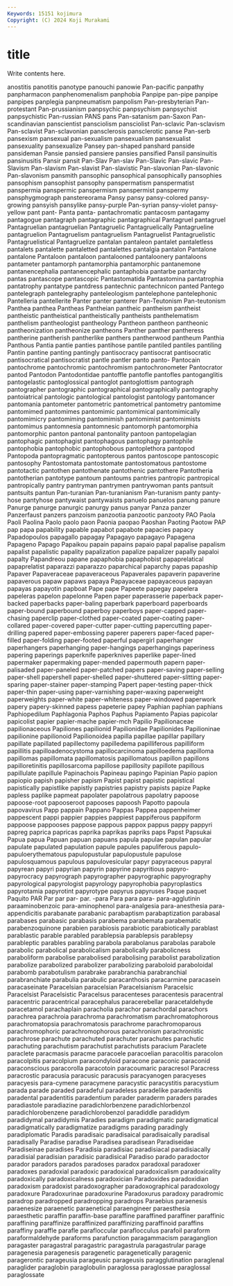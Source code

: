 ```yaml
---
Keywords: 15151 kojimura
Copyright: (C) 2024 Koji Murakami
---
```


# title

Write contents here.



anostitis
panotitis panotype panouchi panowie Pan-pacific panpathy panpharmacon panphenomenalism panphobia Panpipe
pan-pipe panpipe panpipes panplegia panpneumatism panpolism Pan-presbyterian Pan-protestant Pan-prussianism panpsychic
panpsychism panpsychist panpsychistic Pan-russian PANS pans Pan-satanism pan-Saxon Pan-scandinavian panscientist
pansciolism pansciolist Pan-sclavic Pan-sclavism Pan-sclavist Pan-sclavonian pansclerosis pansclerotic panse Pan-serb
pansexism pansexual pan-sexualism pansexualism pansexualist pansexuality pansexualize Pansey pan-shaped panshard
panside pansideman Pansie pansied pansiere pansies pansified Pansil pansinuitis pansinusitis
Pansir pansit Pan-Slav Pan-slav Pan-Slavic Pan-slavic Pan-Slavism Pan-slavism Pan-slavist Pan-slavistic
Pan-slavonian Pan-slavonic Pan-slavonism pansmith pansophic pansophical pansophically pansophies pansophism pansophist
pansophy panspermatism panspermatist panspermia panspermic panspermism panspermist panspermy pansphygmograph panstereorama
Pansy pansy pansy-colored pansy-growing pansyish pansylike pansy-purple Pan-syrian pansy-violet pansy-yellow
pant pant- Panta panta- pantachromatic pantacosm pantagamy pantagogue pantagraph pantagraphic
pantagraphical Pantagruel pantagruel Pantagruelian pantagruelian Pantagruelic Pantagruelically Pantagrueline pantagruelion Pantagruelism
pantagruelism Pantagruelist Pantagruelistic Pantagruelistical Pantagruelize pantalan pantaleon pantalet pantaletless pantalets
pantalette pantaletted pantalettes pantalgia pantalon Pantalone pantalone Pantaloon pantaloon pantalooned
pantaloonery pantaloons pantameter pantamorph pantamorphia pantamorphic pantanemone pantanencephalia pantanencephalic pantaphobia
pantarbe pantarchy pantas pantascope pantascopic Pantastomatida Pantastomina pantatrophia pantatrophy pantatype
pantdress pantechnic pantechnicon panted Pantego pantelegraph pantelegraphy panteleologism pantelephone pantelephonic
Pantelleria pantellerite Panter panter panterer Pan-Teutonism Pan-teutonism Panthea panthea Pantheas
Pantheian pantheic pantheism pantheist pantheistic pantheistical pantheistically pantheists panthelematism panthelism
pantheologist pantheology Pantheon pantheon pantheonic pantheonization pantheonize pantheons Panther panther
pantheress pantherine pantherish pantherlike panthers pantherwood pantheum Panthia Panthous Pantia
pantie panties pantihose pantile pantiled pantiles pantiling Pantin pantine panting
pantingly pantisocracy pantisocrat pantisocratic pantisocratical pantisocratist pantle pantler panto panto-
Pantocain pantochrome pantochromic pantochromism pantochronometer Pantocrator pantod Pantodon Pantodontidae pantoffle
pantofle pantofles pantoganglitis pantogelastic pantoglossical pantoglot pantoglottism pantograph pantographer pantographic
pantographical pantographically pantography pantoiatrical pantologic pantological pantologist pantology pantomancer pantomania
pantometer pantometric pantometrical pantometry pantomime pantomimed pantomimes pantomimic pantomimical pantomimically
pantomimicry pantomiming pantomimish pantomimist pantomimists pantomimus pantomnesia pantomnesic pantomorph pantomorphia
pantomorphic panton pantonal pantonality pantoon pantopelagian pantophagic pantophagist pantophagous pantophagy
pantophile pantophobia pantophobic pantophobous pantoplethora pantopod Pantopoda pantopragmatic pantopterous pantos
pantoscope pantoscopic pantosophy Pantostomata pantostomate pantostomatous pantostome pantotactic pantothen pantothenate
pantothenic pantothere Pantotheria pantotherian pantotype pantoum pantoums pantries pantropic pantropical
pantropically pantry pantryman pantrymen pantrywoman pants pantsuit pantsuits pantun Pan-turanian
Pan-turanianism Pan-turanism panty panty-hose pantyhose pantywaist pantywaists panuelo panuelos panung
panure Panurge panurge panurgic panurgy panus panyar Panza panzer Panzerfaust
panzers panzoism panzootia panzootic panzooty PAO Paola Paoli Paolina Paolo
paolo paon Paonia paopao Paoshan Paoting Paotow PAP pap papa
papability papable papabot papabote papacies papacy Papadopoulos papagallo papagay Papagayo
papagayo Papagena Papageno Papago Papaikou papain papains papaio papal papalise
papalism papalist papalistic papality papalization papalize papalizer papally papaloi papalty
Papandreou papane papaphobia papaphobist papaprelatical papaprelatist paparazzi paparazzo paparchical paparchy
papas papaship Papaver Papaveraceae papaveraceous Papaverales papaverin papaverine papaverous papaw
papaws papaya Papayaceae papayaceous papayan papayas papayotin papboat Pape pape
Papeete papegay papelera papeleras papelon papelonne Papen paper paperasserie paperback
paper-backed paperbacks paper-baling paperbark paperboard paperboards paper-bound paperbound paperboy paperboys
paper-capped paper-chasing paperclip paper-clothed paper-coated paper-coating paper-collared paper-covered paper-cutter paper-cutting
papercutting paper-drilling papered paper-embossing paperer paperers paper-faced paper-filled paper-folding paper-footed
paperful papergirl paperhanger paperhangers paperhanging paper-hangings paperhangings paperiness papering paperings
paperknife paperknives paperlike paper-lined papermaker papermaking paper-mended papermouth papern paper-palisaded
paper-paneled paper-patched papers paper-saving paper-selling paper-shell papershell paper-shelled paper-shuttered paper-slitting
paper-sparing paper-stainer paper-stamping Papert paper-testing paper-thick paper-thin paper-using paper-varnishing paper-waxing
paperweight paperweights paper-white paper-whiteness paper-windowed paperwork papery papery-skinned papess papeterie
papey Paphian paphian paphians Paphiopedilum Paphlagonia Paphos Paphus Papiamento Papias
papicolar papicolist papier papier-mache papier-mch Papilio Papilionaceae papilionaceous Papiliones papilionid
Papilionidae Papilionides Papilioninae papilionine papilionoid Papilionoidea papilla papillae papillar papillary
papillate papillated papillectomy papilledema papilliferous papilliform papillitis papilloadenocystoma papillocarcinoma papilloedema
papilloma papillomas papillomata papillomatosis papillomatous papillon papillons papilloretinitis papillosarcoma papillose
papillosity papillote papillous papillulate papillule Papinachois Papineau papingo Papinian Papio
papion papiopio papish papisher papism Papist papist papistic papistical papistically
papistlike papistly papistries papistry papists papize Papke papless paplike papmeat
papolater papolatrous papolatry papoose papoose-root papooseroot papooses papoosh Papotto papoula
papovavirus Papp pappain Pappano Pappas Pappea pappenheimer pappescent pappi pappier
pappies pappiest pappiferous pappiform pappoose pappooses pappose pappous pappox pappus
pappy pappyri papreg paprica papricas paprika paprikas papriks paps Papst
Papsukai Papua papua Papuan papuan papuans papula papulae papulan papular
papulate papulated papulation papule papules papuliferous papulo- papuloerythematous papulopustular papulopustule
papulose papulosquamous papulous papulovesicular papyr papyraceous papyral papyrean papyri papyrian
papyrin papyrine papyritious papyro- papyrocracy papyrograph papyrographer papyrographic papyrography papyrological
papyrologist papyrology papyrophobia papyroplastics papyrotamia papyrotint papyrotype papyrus papyruses Paque
paquet Paquito PAR Par par par- par. -para Para para
para- para-agglutinin paraaminobenzoic para-aminophenol para-analgesia para-anesthesia para-appendicitis parabanate parabanic parabaptism
parabaptization parabasal parabases parabasic parabasis parabema parabemata parabematic parabenzoquinone parabien
parabiosis parabiotic parabiotically parablast parablastic parable parabled parablepsia parablepsis parablepsy
parableptic parables parabling parabola parabolanus parabolas parabole parabolic parabolical parabolicalism
parabolically parabolicness paraboliform parabolise parabolised parabolising parabolist parabolization parabolize parabolized
parabolizer parabolizing paraboloid paraboloidal parabomb parabotulism parabrake parabranchia parabranchial parabranchiate
parabulia parabulic paracanthosis paracarmine paracasein paracaseinate Paracelsian paracelsian Paracelsianism Paracelsic
Paracelsist Paracelsistic Paracelsus paracenteses paracentesis paracentral paracentric paracentrical paracephalus paracerebellar
paracetaldehyde paracetamol parachaplain paracholia parachor parachordal parachors parachrea parachroia parachroma
parachromatism parachromatophorous parachromatopsia parachromatosis parachrome parachromoparous parachromophoric parachromophorous parachronism parachronistic
parachrose parachute parachuted parachuter parachutes parachutic parachuting parachutism parachutist parachutists
paracium Paraclete paraclete paracmasis paracme paracoele paracoelian paracolitis paracolon paracolpitis
paracolpium paracondyloid paracone paraconic paraconid paraconscious paracorolla paracotoin paracoumaric paracresol
Paracress paracrostic paracusia paracusic paracusis paracyanogen paracyeses paracyesis para-cymene paracymene
paracystic paracystitis paracystium parada parade paraded paradeful paradeless paradelike paradenitis
paradental paradentitis paradentium parader paraderm paraders parades paradiastole paradiazine paradichlorbenzene
paradichlorbenzol paradichlorobenzene paradichlorobenzol paradiddle paradidym paradidymal paradidymis Paradies paradigm paradigmatic
paradigmatical paradigmatically paradigmatize paradigms parading paradingly paradiplomatic Paradis paradisaic paradisaical
paradisaically paradisal paradisally Paradise paradise Paradisea paradisean Paradiseidae Paradiseinae paradises
Paradisia paradisiac paradisiacal paradisiacally paradisial paradisian paradisic paradisical Paradiso parado
paradoctor parador paradors parados paradoses paradox paradoxal paradoxer paradoxes paradoxial
paradoxic paradoxical paradoxicalism paradoxicality paradoxically paradoxicalness paradoxician Paradoxides paradoxidian paradoxism
paradoxist paradoxographer paradoxographical paradoxology paradoxure Paradoxurinae paradoxurine Paradoxurus paradoxy paradromic
paradrop paradropped paradropping paradrops Paraebius paraenesis paraenesize paraenetic paraenetical paraengineer
paraesthesia paraesthetic paraffin paraffin-base paraffine paraffined paraffiner paraffinic paraffining paraffinize
paraffinized paraffinizing paraffinoid paraffins paraffiny paraffle parafle parafloccular paraflocculus parafoil
paraform paraformaldehyde paraforms parafunction paragammacism paraganglion paragaster paragastral paragastric paragastrula
paragastrular parage paragenesia paragenesis paragenetic paragenetically paragenic paragerontic parageusia parageusic
parageusis paragglutination paraglenal paraglider paraglobin paraglobulin paraglossa paraglossae paraglossal paraglossate
